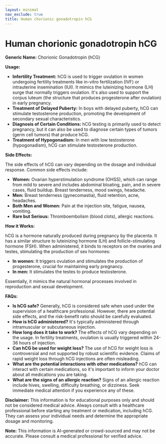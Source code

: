 ```yaml
---
layout: minimal
nav_exclude: true
title: Human chorionic gonadotropin hCG
---
```


# Human chorionic gonadotropin hCG

**Generic Name:** Chorionic Gonadotropin (hCG)

**Usage:**

* **Infertility Treatment:** hCG is used to trigger ovulation in women undergoing fertility treatments like in-vitro fertilization (IVF) or intrauterine insemination (IUI).  It mimics the luteinizing hormone (LH) surge that normally triggers ovulation. It's also used to support the corpus luteum (the structure that produces progesterone after ovulation) in early pregnancy.
* **Treatment of Delayed Puberty:** In boys with delayed puberty, hCG can stimulate testosterone production, promoting the development of secondary sexual characteristics.
* **Diagnosis of Certain Conditions:** hCG testing is primarily used to detect pregnancy, but it can also be used to diagnose certain types of tumors (germ cell tumors) that produce hCG.
* **Treatment of Hypogonadism:** In men with low testosterone (hypogonadism), hCG can stimulate testosterone production.


**Side Effects:**

The side effects of hCG can vary depending on the dosage and individual response. Common side effects include:

* **Women:** Ovarian hyperstimulation syndrome (OHSS), which can range from mild to severe and includes abdominal bloating, pain, and in severe cases, fluid buildup.  Breast tenderness, mood swings, headache.
* **Men:**  Breast tenderness (gynecomastia), fluid retention, acne, headaches.
* **Both Men and Women:**  Pain at the injection site, fatigue, nausea, vomiting.
* **Rare but Serious:** Thromboembolism (blood clots), allergic reactions.


**How it Works:**

hCG is a hormone naturally produced during pregnancy by the placenta.  It has a similar structure to luteinizing hormone (LH) and follicle-stimulating hormone (FSH).  When administered, it binds to receptors on the ovaries and testes, stimulating the production of sex hormones:

* **In women:** It triggers ovulation and stimulates the production of progesterone, crucial for maintaining early pregnancy.
* **In men:** It stimulates the testes to produce testosterone.

Essentially, it mimics the natural hormonal processes involved in reproduction and sexual development.


**FAQs:**

* **Is hCG safe?**  Generally, hCG is considered safe when used under the supervision of a healthcare professional.  However, there are potential side effects, and the risk-benefit ratio should be carefully evaluated.
* **How is hCG administered?**  It's typically administered through intramuscular or subcutaneous injection.
* **How long does it take to work?** The effects of hCG vary depending on the usage.  In fertility treatments, ovulation is usually triggered within 24-36 hours of injection.
* **Can hCG be used for weight loss?**  The use of hCG for weight loss is controversial and not supported by robust scientific evidence.  Claims of rapid weight loss through hCG injections are often misleading.
* **What are the potential interactions with other medications?**  hCG can interact with certain medications, so it's important to inform your doctor about all medications you are taking.
* **What are the signs of an allergic reaction?**  Signs of an allergic reaction include hives, swelling, difficulty breathing, or dizziness. Seek immediate medical attention if you experience any of these.


**Disclaimer:** This information is for educational purposes only and should not be considered medical advice.  Always consult with a healthcare professional before starting any treatment or medication, including hCG.  They can assess your individual needs and determine the appropriate dosage and monitoring.


**Note:** This information is AI-generated or crowd-sourced and may not be accurate. Please consult a medical professional for verified advice.